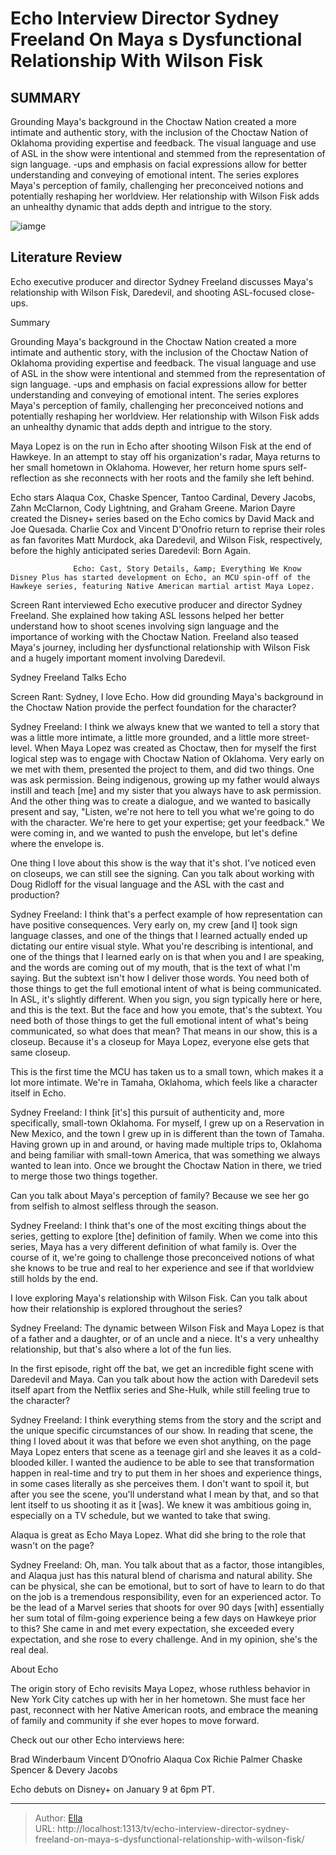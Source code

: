 # Echo Interview Director Sydney Freeland On Maya s Dysfunctional Relationship With Wilson Fisk


## SUMMARY 



  Grounding Maya&#39;s background in the Choctaw Nation created a more intimate and authentic story, with the inclusion of the Choctaw Nation of Oklahoma providing expertise and feedback.   The visual language and use of ASL in the show were intentional and stemmed from the representation of sign language.  -ups and emphasis on facial expressions allow for better understanding and conveying of emotional intent.   The series explores Maya&#39;s perception of family, challenging her preconceived notions and potentially reshaping her worldview. Her relationship with Wilson Fisk adds an unhealthy dynamic that adds depth and intrigue to the story.  

![iamge]()

## Literature Review
Echo executive producer and director Sydney Freeland discusses Maya&#39;s relationship with Wilson Fisk, Daredevil, and shooting ASL-focused close-ups.


Summary

  Grounding Maya&#39;s background in the Choctaw Nation created a more intimate and authentic story, with the inclusion of the Choctaw Nation of Oklahoma providing expertise and feedback.   The visual language and use of ASL in the show were intentional and stemmed from the representation of sign language.  -ups and emphasis on facial expressions allow for better understanding and conveying of emotional intent.   The series explores Maya&#39;s perception of family, challenging her preconceived notions and potentially reshaping her worldview. Her relationship with Wilson Fisk adds an unhealthy dynamic that adds depth and intrigue to the story.  





Maya Lopez is on the run in Echo after shooting Wilson Fisk at the end of Hawkeye. In an attempt to stay off his organization&#39;s radar, Maya returns to her small hometown in Oklahoma. However, her return home spurs self-reflection as she reconnects with her roots and the family she left behind.




Echo stars Alaqua Cox, Chaske Spencer, Tantoo Cardinal, Devery Jacobs, Zahn McClarnon, Cody Lightning, and Graham Greene. Marion Dayre created the Disney&#43; series based on the Echo comics by David Mack and Joe Quesada. Charlie Cox and Vincent D&#39;Onofrio return to reprise their roles as fan favorites Matt Murdock, aka Daredevil, and Wilson Fisk, respectively, before the highly anticipated series Daredevil: Born Again.

                  Echo: Cast, Story Details, &amp; Everything We Know   Disney Plus has started development on Echo, an MCU spin-off of the Hawkeye series, featuring Native American martial artist Maya Lopez.    

Screen Rant interviewed Echo executive producer and director Sydney Freeland. She explained how taking ASL lessons helped her better understand how to shoot scenes involving sign language and the importance of working with the Choctaw Nation. Freeland also teased Maya&#39;s journey, including her dysfunctional relationship with Wilson Fisk and a hugely important moment involving Daredevil.





 Sydney Freeland Talks Echo 
         

Screen Rant: Sydney, I love Echo. How did grounding Maya&#39;s background in the Choctaw Nation provide the perfect foundation for the character?


Sydney Freeland: I think we always knew that we wanted to tell a story that was a little more intimate, a little more grounded, and a little more street-level. When Maya Lopez was created as Choctaw, then for myself the first logical step was to engage with Choctaw Nation of Oklahoma.
Very early on we met with them, presented the project to them, and did two things. One was ask permission. Being indigenous, growing up my father would always instill and teach [me] and my sister that you always have to ask permission. And the other thing was to create a dialogue, and we wanted to basically present and say, &#34;Listen, we&#39;re not here to tell you what we&#39;re going to do with the character. We&#39;re here to get your expertise; get your feedback.&#34; We were coming in, and we wanted to push the envelope, but let&#39;s define where the envelope is.





One thing I love about this show is the way that it&#39;s shot. I&#39;ve noticed even on closeups, we can still see the signing. Can you talk about working with Doug Ridloff for the visual language and the ASL with the cast and production?


Sydney Freeland: I think that&#39;s a perfect example of how representation can have positive consequences. Very early on, my crew [and I] took sign language classes, and one of the things that I learned actually ended up dictating our entire visual style.
What you&#39;re describing is intentional, and one of the things that I learned early on is that when you and I are speaking, and the words are coming out of my mouth, that is the text of what I&#39;m saying. But the subtext isn&#39;t how I deliver those words. You need both of those things to get the full emotional intent of what is being communicated.
In ASL, it&#39;s slightly different. When you sign, you sign typically here or here, and this is the text. But the face and how you emote, that&#39;s the subtext. You need both of those things to get the full emotional intent of what&#39;s being communicated, so what does that mean? That means in our show, this is a closeup. Because it&#39;s a closeup for Maya Lopez, everyone else gets that same closeup.





This is the first time the MCU has taken us to a small town, which makes it a lot more intimate. We&#39;re in Tamaha, Oklahoma, which feels like a character itself in Echo.


Sydney Freeland: I think [it&#39;s] this pursuit of authenticity and, more specifically, small-town Oklahoma. For myself, I grew up on a Reservation in New Mexico, and the town I grew up in is different than the town of Tamaha. Having grown up in and around, or having made multiple trips to, Oklahoma and being familiar with small-town America, that was something we always wanted to lean into. Once we brought the Choctaw Nation in there, we tried to merge those two things together.


          

Can you talk about Maya&#39;s perception of family? Because we see her go from selfish to almost selfless through the season.





Sydney Freeland: I think that&#39;s one of the most exciting things about the series, getting to explore [the] definition of family. When we come into this series, Maya has a very different definition of what family is. Over the course of it, we&#39;re going to challenge those preconceived notions of what she knows to be true and real to her experience and see if that worldview still holds by the end.


I love exploring Maya&#39;s relationship with Wilson Fisk. Can you talk about how their relationship is explored throughout the series?


Sydney Freeland: The dynamic between Wilson Fisk and Maya Lopez is that of a father and a daughter, or of an uncle and a niece. It&#39;s a very unhealthy relationship, but that&#39;s also where a lot of the fun lies.


In the first episode, right off the bat, we get an incredible fight scene with Daredevil and Maya. Can you talk about how the action with Daredevil sets itself apart from the Netflix series and She-Hulk, while still feeling true to the character?





Sydney Freeland: I think everything stems from the story and the script and the unique specific circumstances of our show. In reading that scene, the thing I loved about it was that before we even shot anything, on the page Maya Lopez enters that scene as a teenage girl and she leaves it as a cold-blooded killer.
I wanted the audience to be able to see that transformation happen in real-time and try to put them in her shoes and experience things, in some cases literally as she perceives them. I don&#39;t want to spoil it, but after you see the scene, you&#39;ll understand what I mean by that, and so that lent itself to us shooting it as it [was]. We knew it was ambitious going in, especially on a TV schedule, but we wanted to take that swing.


Alaqua is great as Echo Maya Lopez. What did she bring to the role that wasn&#39;t on the page?


Sydney Freeland: Oh, man. You talk about that as a factor, those intangibles, and Alaqua just has this natural blend of charisma and natural ability. She can be physical, she can be emotional, but to sort of have to learn to do that on the job is a tremendous responsibility, even for an experienced actor.
To be the lead of a Marvel series that shoots for over 90 days [with] essentially her sum total of film-going experience being a few days on Hawkeye prior to this? She came in and met every expectation, she exceeded every expectation, and she rose to every challenge. And in my opinion, she&#39;s the real deal.







 About Echo 
          

The origin story of Echo revisits Maya Lopez, whose ruthless behavior in New York City catches up with her in her hometown. She must face her past, reconnect with her Native American roots, and embrace the meaning of family and community if she ever hopes to move forward.

Check out our other Echo interviews here:

  Brad Winderbaum   Vincent D’Onofrio   Alaqua Cox   Richie Palmer   Chaske Spencer &amp; Devery Jacobs  



Echo debuts on Disney&#43; on January 9 at 6pm PT.






---

> Author: [Ella](https://instagram.hk.cn/)  
> URL: http://localhost:1313/tv/echo-interview-director-sydney-freeland-on-maya-s-dysfunctional-relationship-with-wilson-fisk/  

